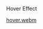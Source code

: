Hover Effect


[hover.webm](https://github.com/ashenhair/Hover-Effect/assets/100282383/66ae18af-d2ab-4121-907d-edddfce7987a)
